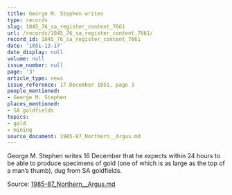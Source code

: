 ```yaml
---
title: George M. Stephen writes
type: records
slug: 1845_76_sa_register_content_7661
url: /records/1845_76_sa_register_content_7661/
record_id: 1845_76_sa_register_content_7661
date: '1851-12-17'
date_display: null
volume: null
issue_number: null
page: '3'
article_type: news
issue_reference: 17 December 1851, page 3
people_mentioned:
- George M. Stephen
places_mentioned:
- SA goldfields
topics:
- gold
- mining
source_document: 1985-87_Northern__Argus.md
---
```


George M. Stephen writes 16 December that he expects within 24 hours to be able to produce specimens of gold (one of which is as large as the top of a man’s thumb), dug from SA goldfields.

Source: [1985-87_Northern__Argus.md](/downloads/markdown/1985-87_Northern__Argus.md)
